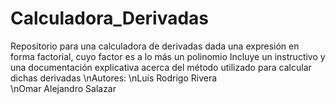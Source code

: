 # Calculadora_Derivadas
Repositorio para una calculadora de derivadas dada una expresión en forma factorial, cuyo factor es a lo más un polinomio
Incluye un instructivo y una documentación explicativa acerca del método utilizado para calcular dichas derivadas
\nAutores:
\nLuis Rodrigo Rivera  
\nOmar Alejandro Salazar
